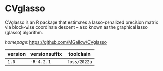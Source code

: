 # CVglasso

CVglasso is an R package that estimates a lasso-penalized  precision matrix via block-wise coordinate descent – also known as  the graphical lasso (glasso) algorithm.

*homepage*: <https://github.com/MGallow/CVglasso>

version | versionsuffix | toolchain
--------|---------------|----------
``1.0`` | ``-R-4.2.1`` | ``foss/2022a``
